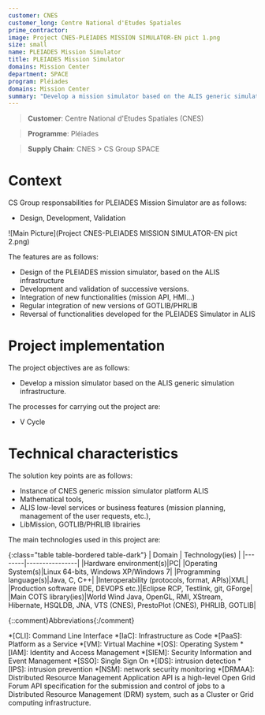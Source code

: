 ```yaml
---
customer: CNES
customer_long: Centre National d'Etudes Spatiales
prime_contractor: 
image: Project CNES-PLEIADES MISSION SIMULATOR-EN pict 1.png
size: small
name: PLEIADES Mission Simulator
title: PLEIADES Mission Simulator
domains: Mission Center
department: SPACE
program: Pléiades
domains: Mission Center
summary: "Develop a mission simulator based on the ALIS generic simulation infrastructure."
---
```


> __Customer__\: Centre National d'Etudes Spatiales (CNES)

> __Programme__\: Pléiades

> __Supply Chain__\: CNES >  CS Group SPACE


# Context


CS Group responsabilities for PLEIADES Mission Simulator are as follows:
* Design, Development, Validation

![Main Picture](Project CNES-PLEIADES MISSION SIMULATOR-EN pict 2.png)

The features are as follows:
* Design of the PLEIADES mission simulator, based on the ALIS infrastructure
* Development and validation of successive versions.
* Integration of new functionalities (mission API, HMI...)
* Regular integration of new versions of GOTLIB/PHRLIB
* Reversal of functionalities developed for the PLEIADES Simulator in ALIS

# Project implementation

The project objectives are as follows:
* Develop a mission simulator based on the ALIS generic simulation infrastructure.

The processes for carrying out the project are:
* V Cycle

# Technical characteristics

The solution key points are as follows:
* Instance of CNES generic mission simulator platform ALIS
* Mathematical tools,
* ALIS low-level services or business features (mission planning, management of the user requests, etc.),
* LibMission,  GOTLIB/PHRLIB librairies



The main technologies used in this project are:

{:class="table table-bordered table-dark"}
| Domain | Technology(ies) |
|--------|----------------|
|Hardware environment(s)|PC|
|Operating System(s)|Linux 64-bits, Windows XP/Windows 7|
|Programming language(s)|Java, C, C++|
|Interoperability (protocols, format, APIs)|XML|
|Production software (IDE, DEVOPS etc.)|Eclipse RCP, Testlink, git, GForge|
|Main COTS library(ies)|World Wind Java, OpenGL, RMI, XStream, Hibernate, HSQLDB, JNA, VTS (CNES), PrestoPlot (CNES), PHRLIB, GOTLIB|



{::comment}Abbreviations{:/comment}

*[CLI]: Command Line Interface
*[IaC]: Infrastructure as Code
*[PaaS]: Platform as a Service
*[VM]: Virtual Machine
*[OS]: Operating System
*[IAM]: Identity and Access Management
*[SIEM]: Security Information and Event Management
*[SSO]: Single Sign On
*[IDS]: intrusion detection
*[IPS]: intrusion prevention
*[NSM]: network security monitoring
*[DRMAA]: Distributed Resource Management Application API is a high-level Open Grid Forum API specification for the submission and control of jobs to a Distributed Resource Management (DRM) system, such as a Cluster or Grid computing infrastructure.
